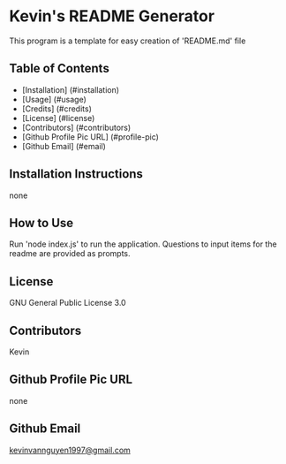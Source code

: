 # Kevin's README Generator

This program is a template for easy creation of 'README.md' file

## Table of Contents
* [Installation] (#installation)
* [Usage] (#usage)
* [Credits] (#credits)
* [License] (#license)
* [Contributors] (#contributors)
* [Github Profile Pic URL] (#profile-pic)
* [Github Email] (#email)

<a name="installation"></a>
## Installation Instructions

none

<a name="usage"></a>
## How to Use

Run 'node index.js' to run the application. Questions to input items for the readme are provided as prompts.

<a name="license"></a>
## License

GNU General Public License 3.0

<a name="contributors"></a>
## Contributors

Kevin

<a name="profile-pic"></a>
## Github Profile Pic URL

none

<a name="email"></a>
## Github Email

kevinvannguyen1997@gmail.com

